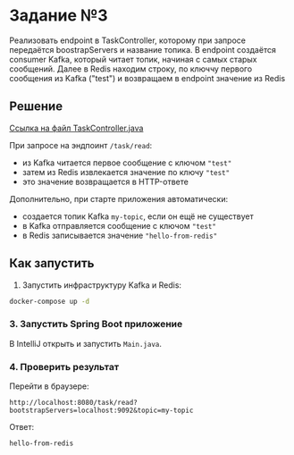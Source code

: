 # Задание №3

Реализовать endpoint в TaskController, которому при запросе передаётся boostrapServers и название топика. В endpoint создаётся consumer Kafka, который читает топик, начиная с самых старых сообщений. Далее в Redis находим строку, по ключчу первого сообщения из Kafka ("test") и возвращаем в endpoint значение из Redis

## Решение

[Ссылка на файл TaskController.java](src/main/java/org/example/controller/TaskController.java)

При запросе на эндпоинт `/task/read`:
- из Kafka читается первое сообщение с ключом `"test"`
- затем из Redis извлекается значение по ключу `"test"`
- это значение возвращается в HTTP-ответе

Дополнительно, при старте приложения автоматически:
- создается топик Kafka `my-topic`, если он ещё не существует
- в Kafka отправляется сообщение с ключом `"test"`
- в Redis записывается значение `"hello-from-redis"`

## Как запустить

1. Запустить инфраструктуру Kafka и Redis:
```bash
docker-compose up -d
```

### 3. Запустить Spring Boot приложение
В IntelliJ открыть и запустить `Main.java`.

### 4. Проверить результат
Перейти в браузере:
```http
http://localhost:8080/task/read?bootstrapServers=localhost:9092&topic=my-topic
```
Ответ:
```text
hello-from-redis
```
